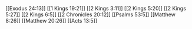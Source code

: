 [[Exodus 24:13]]
[[1 Kings 19:21]]
[[2 Kings 3:11]]
[[2 Kings 5:20]]
[[2 Kings 5:27]]
[[2 Kings 6:5]]
[[2 Chronicles 20:12]]
[[Psalms 53:5]]
[[Matthew 8:26]]
[[Matthew 20:26]]
[[Acts 13:5]]
